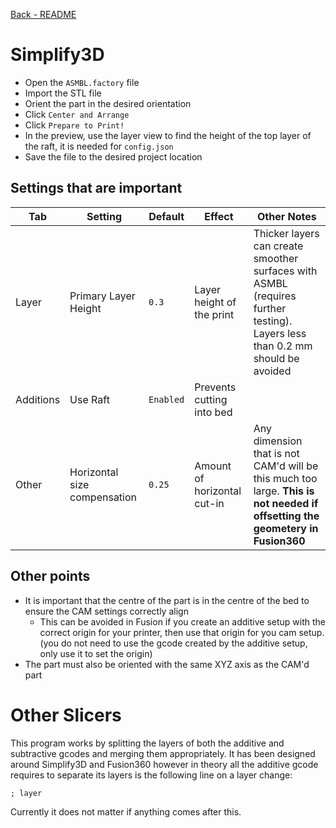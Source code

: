 [Back - README](../../README.md)

# Simplify3D

* Open the `ASMBL.factory` file
* Import the STL file
* Orient the part in the desired orientation
* Click `Center and Arrange`
* Click `Prepare to Print!`
* In the preview, use the layer view to find the height of the top layer of the raft, it is needed for `config.json`
* Save the file to the desired project location

## Settings that are important

Tab | Setting | Default | Effect | Other Notes
--- | ------- | ------- | ------ | -----------
Layer | Primary Layer Height | `0.3` | Layer height of the print | Thicker layers can create smoother surfaces with ASMBL (requires further testing). Layers less than 0.2 mm should be avoided
Additions | Use Raft | `Enabled` | Prevents cutting into bed
Other | Horizontal size compensation | `0.25` | Amount of horizontal cut-in | Any dimension that is not CAM'd will be this much too large. **This is not needed if offsetting the geometery in Fusion360**

## Other points

* It is important that the centre of the part is in the centre of the bed to ensure the CAM settings correctly align
  * This can be avoided in Fusion if you create an additive setup with the correct origin for your printer, then use that origin for you cam setup. (you do not need to use the gcode created by the additive setup, only use it to set the origin)
* The part must also be oriented with the same XYZ axis as the CAM'd part

# Other Slicers

This program works by splitting the layers of both the additive and subtractive gcodes and merging them appropriately. It has been designed around Simplify3D and Fusion360 however in theory all the additive gcode requires to separate its layers is the following line on a layer change:

`; layer`

Currently it does not matter if anything comes after this.
